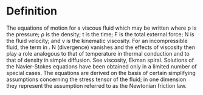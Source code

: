 # Definition

The equations of motion for a viscous fluid which may be written where p
is the pressure; ρ is the density; t is the time; F is the total
external force; N is the fluid velocity; and v is the kinematic
viscosity. For an incompressible fluid, the term in . N (divergence)
vanishes and the effects of viscosity then play a role analogous to that
of temperature in thermal conduction and to that of density in simple
diffusion. See viscosity, Ekman spiral. Solutions of the Navier-Stokes
equations have been obtained only in a limited number of special cases.
The equations are derived on the basis of certain simplifying
assumptions concerning the stress tensor of the fluid; in one dimension
they represent the assumption referred to as the Newtonian friction law.
